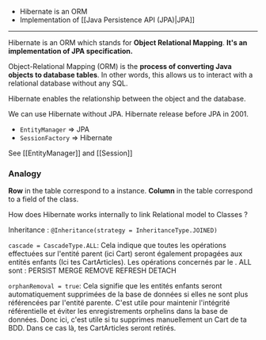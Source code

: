 - Hibernate is an ORM
- Implementation of [[Java Persistence API (JPA)|JPA]]

---
Hibernate is an ORM which stands for **Object Relational Mapping**. **It's an implementation of JPA specification.**

Object-Relational Mapping (ORM) is the **process of converting Java objects to database tables**. In other words, this allows us to interact with a relational database without any SQL.

Hibernate enables the relationship between the object and the database.

We can use Hibernate without JPA. Hibernate release before JPA in 2001.

- `EntityManager` ⇒  JPA
- `SessionFactory` ⇒  Hibernate

See [[EntityManager]] and [[Session]]

### Analogy

**Row** in the table correspond to a instance.
**Column** in the table correspond to a field of the class.

How does Hibernate works internally to link Relational model to Classes ?

Inheritance : `@Inheritance(strategy = InheritanceType.JOINED)`


`cascade = CascadeType.ALL`: Cela indique que toutes les opérations effectuées sur l'entité parent (ici Cart) seront également propagées aux entités enfants (Ici tes CartArticles). Les opérations concernés par le . ALL sont : PERSIST MERGE REMOVE REFRESH DETACH

`orphanRemoval = true`: Cela signifie que les entités enfants seront automatiquement supprimées de la base de données si elles ne sont plus référencées par l'entité parente. C'est utile pour maintenir l'intégrité référentielle et éviter les enregistrements orphelins dans la base de données. Donc ici, c'est utile si tu supprimes manuellement un Cart de ta BDD. Dans ce cas là, tes CartArticles seront retirés.